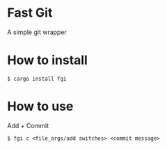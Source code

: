 # Fast Git

A simple git wrapper

# How to install
```
$ cargo install fgi
```


# How to use

Add + Commit
```
$ fgi c <file_args/add switches> <commit message>
```
